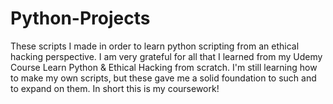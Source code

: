 # Python-Projects
These scripts I made in order to learn python scripting from an ethical hacking perspective. I am very grateful for all that I learned from my Udemy Course Learn
Python & Ethical Hacking from scratch.
I'm still learning how to make my own scripts, but these gave me a solid foundation to such and to expand on them.
In short this is my coursework!
